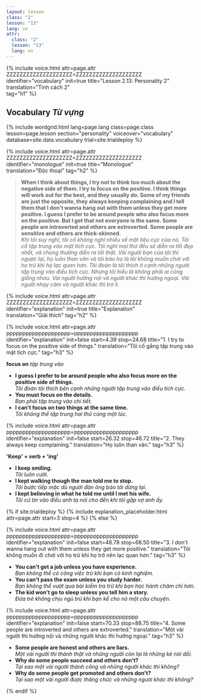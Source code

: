 ```yaml
---
layout: lesson
class: "2"
lesson: "13"	
lang: vn
attr:
  class: "2"
  lesson: "13"
  lang: vn
---
```


{%  include voice.html attr=page.attr        ZZZZZZZZZZZZZZZZZZZZ=ZZZZZZZZZZZZZZZZZZZZ
	identifier="vocabulary"  init=true
	title="Lesson 2.13: Personality 2"  
	translation="Tính cách 2"      
    tag="h1" %}


## Vocabulary   *Từ vựng*

{% include wordgrid.html lang=page.lang
		class=page.class 
		lesson=page.lesson 
		section="personality"
		voiceover="vocabulary"
		database=site.data.vocabulary 
		trial=site.trialdeploy %}



{%  include voice.html attr=page.attr    ZZZZZZZZZZZZZZZZZZZZ=ZZZZZZZZZZZZZZZZZZZZ
	identifier="monologue"  init=true
	title="Monologue"        
	translation="Độc thoại"
    tag="h2" %}

> **When I think about things, I try not to think too much about the negative side of them. I try to focus on the positive. I think things will work out for the best, and they usually do. Some of my friends are just the opposite, they always keeping complaining and I tell them that I don't wanna hang out with them unless they get more positive. I guess I prefer to be around people who also focus more on the positive. But I get that not everyone is the same. Some people are introverted and others are extroverted. Some people are sensitive and others are thick-skinned.**   
*Khi tôi suy nghĩ, tôi cố không nghĩ nhiều về mặt tiêu cực của nó. Tôi cố tập trung vào mặt tích cực. Tôi nghĩ mọi thứ đều sẽ diễn ra tốt đẹp nhất, và chúng thường diễn ra tốt thật. Vài người bạn của tôi thì ngược lại, họ luôn than vãn và tôi bảo họ là tôi không muốn chơi với họ trừ khi họ lạc quan hơn. Tôi đoán là tôi thích ở cạnh những người tập trung vào điều tích cực. Nhưng tôi hiểu là không phải ai cũng giống nhau. Vài người hướng nội và người khác thì hướng ngoại. Vài người nhạy cảm và người khác thì trơ lì.*    


{%  include voice.html attr=page.attr    ZZZZZZZZZZZZZZZZZZZZ=ZZZZZZZZZZZZZZZZZZZZ
	identifier="explanation"  init=true
	title="Explanation"        
	translation="Giải thích"
    tag="h2" %}

{%  include voice.html attr=page.attr    pppppppppppppppppppp=pppppppppppppppppppp
	identifier="explanation"  init=false start=4.39 stop=24.68
	title="1. I try to focus on the positive side of things."
	translation="Tôi cố gắng tập trung vào mặt tích cực."
    tag="h3" %}

**focus on**   *tập trung vào*    

- **I guess I prefer to be around people who also focus more on the positive side of things.**  
*Tôi đoán tôi thích bên cạnh những người tập trung vào điều tích cực.*    
- **You must focus on the details.**  
*Bạn phải tập trung vào chi tiết.*   
- **I can't focus on two things at the same time.**  
*Tôi không thể tập trung hai thứ cùng một lúc.*   

{%  include voice.html attr=page.attr    pppppppppppppppppppp=pppppppppppppppppppp
	identifier="explanation"  init=false start=26.32 stop=46.72
	title="2. They always keep complaining."
	translation="Họ luôn than vãn."
    tag="h3" %}

**'Keep' + verb + 'ing'**   

- **I keep smiling.**  
*Tôi luôn cười.*   
- **I kept walking though the man told me to stop.**  
*Tôi bước tiếp mặc dù người đàn ông bảo tôi dừng lại.*    
- **I kept believing in what he told me until I met his wife.**  
*Tôi cứ tin vào điều anh ta nói cho đến khi tôi gặp vợ anh ấy.*    

{% if site.trialdeploy %}
	{% include explanation_placeholder.html  attr=page.attr     start=3 stop=4 %}
	{% else %}

{%  include voice.html attr=page.attr    pppppppppppppppppppp=pppppppppppppppppppp
	identifier="explanation"  init=false start=48.78 stop=68.50
	title="3. I don't wanna hang out with them unless they get more positive."
	translation="Tôi không muốn đi chơi với họ trừ khi họ trở nên lạc quan hơn."
    tag="h3" %}

- **You can't get a job unless you have experience.**  
*Bạn không thể có công việc trừ khi bạn có kinh nghiệm.*   
- **You can't pass the exam unless you study harder.**  
*Bạn không thể vượt qua bài kiểm tra trừ khi bạn học hành chăm chỉ hơn.*    
- **The kid won't go to sleep unless you tell him a story.**  
*Đứa trẻ không chịu ngủ trừ khi bạn kể cho nó một câu chuyện.*    

{%  include voice.html attr=page.attr    pppppppppppppppppppp=pppppppppppppppppppp
	identifier="explanation"  init=false start=70.33 stop=88.75
	title="4.  Some people are introverted and others are extroverted."
	translation="Một vài người thì hướng nội và những người khác thì hướng ngoại."
    tag="h3" %}

- **Some people are honest and others are liars.**  
*Một vài người thì thành thật và những người còn lại là những kẻ nói dối.*   
- **Why do some people succeed and others don't?**  
*Tại sao một vài người thành công và những người khác thì không?*   
- **Why do some people get promoted and others don't?**  
*Tại sao một vài người được thăng chức và những ngươi khác thì không?*    
  
{% endif %}


